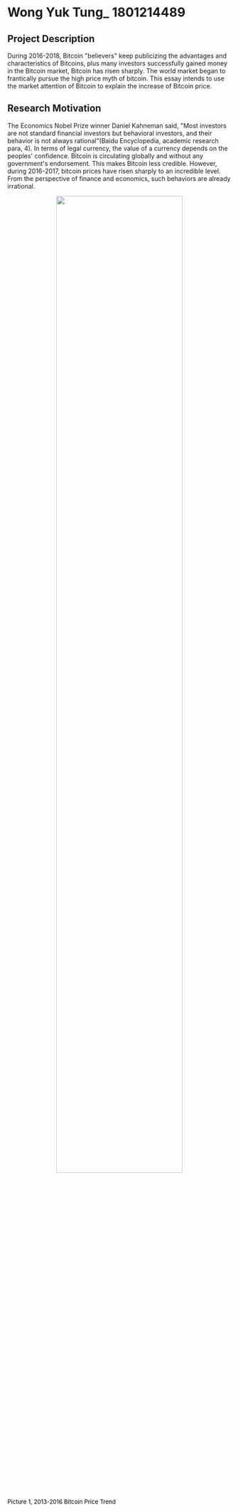 # Wong Yuk Tung_ 1801214489
## Project Description
During 2016-2018, Bitcoin "believers" keep publicizing the advantages and characteristics of Bitcoins, plus many investors successfully gained money in the Bitcoin market, Bitcoin has risen sharply. The world market began to frantically pursue the high price myth of bitcoin. This essay intends to use the market attention of Bitcoin to explain the increase of Bitcoin price.
## Research Motivation
The Economics Nobel Prize winner Daniel Kahneman said, "Most investors are not standard financial investors but behavioral investors, and their behavior is not always rational"(Baidu Encyclopedia, academic research para, 4). In terms of legal currency, the value of a currency depends on the peoples' confidence. Bitcoin is circulating globally and without any government's endorsement. This makes Bitcoin less credible.  However, during 2016-2017, bitcoin prices have risen sharply to an incredible level.  From the perspective of finance and economics, such behaviors are already irrational.
 <div align="center"> 
<img src="https://github.com/zackwong1995/zack/blob/master/The%20first%20of%202016_The%20last%20of%202017.png" width = 75% height = 75% />  </div>
<font color=black size=2>Picture 1, 2013-2016 Bitcoin Price Trend</font>
